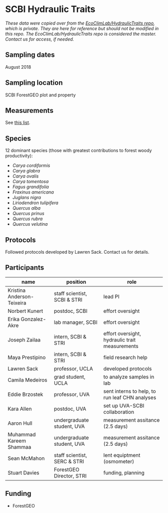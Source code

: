 # SCBI Hydraulic Traits

*These data were copied over from the [EcoClimLab/HydraulicTraits repo](https://github.com/EcoClimLab/HydraulicTraits), which is private. They are here for reference but should not be modified in this repo. The EcoClimLab/HydraulicTraits repo is considered the master. Contact us for access, if needed.*

## Sampling dates
August 2018 

## Sampling location
SCBI ForestGEO plot and property

## Measurements 
See [this list](https://github.com/EcoClimLab/HydraulicTraits/blob/master/ForestGEO_HydraulicTraits_SpeciesList.csv).

## Species
12 dominant species (those with greatest contributions to forest woody productivity):

- *Carya cordiformis*
- *Carya glabra*
- *Carya ovalis*
- *Carya tomentosa*
- *Fagus grandifolia*
- *Fraxinus americana*
- *Juglans nigra*
- *Liriodendron tulipifera*
- *Quercus alba*
- *Quercus prinus*
- *Quercus rubra*
- *Quercus velutina*

## Protocols
Followed protocols developed by Lawren Sack. Contact us for details. 

## Participants
| name | position | role |
| -----| ---- | ---- |
| Kristina Anderson-Teixeira | staff scientist, SCBI & STRI | lead PI |
| Norbert Kunert | postdoc, SCBI | effort oversight | 
| Erika Gonzalez- Akre| lab manager, SCBI | effort oversight |
| Joseph Zailaa | intern, SCBI & STRI | effort oversight, hydraulic trait measurements | 
| Maya Prestipino | intern, SCBI & STRI | field research help |
| Lawren Sack | professor, UCLA | developed protocols |
| Camila Medeiros | grad student, UCLA | to analyze samples in lab |
| Eddie Brzostek| professor, UVA | sent interns to help, to run leaf CHN analyses |
| Kara Allen | postdoc, UVA | set up UVA-SCBI collaboration |
| Aaron Hull | undergraduate student, UVA | measurement assitance (2.5 days) |
| Muhammad Kareem Shammaa | undergraduate student, UVA | measurement assitance (2.5 days) |
| Sean McMahon | staff scientist, SERC & STRI  | lent equiptment (osmometer) |
| Stuart Davies | ForestGEO Director, STRI | funding, planning | 

## Funding 
- ForestGEO 
